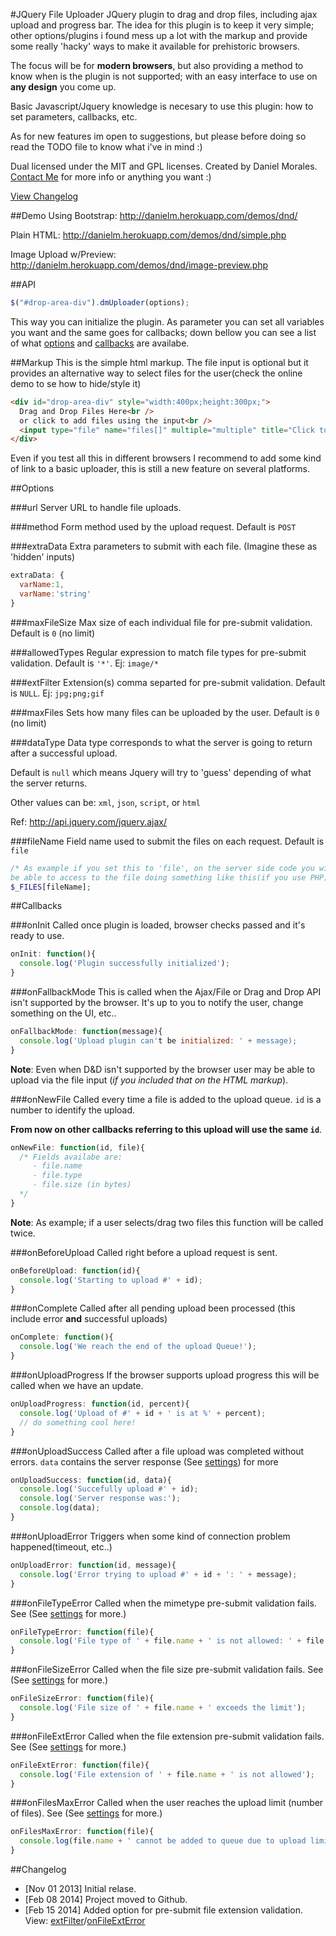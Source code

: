 #JQuery File Uploader
JQuery plugin to drag and drop files, including ajax upload and progress bar. The idea for this plugin is to keep it very simple; other options/plugins i found mess up a lot with the markup and provide some really 'hacky' ways to make it available for prehistoric browsers.

The focus will be for **modern browsers**, but also providing a method to know when is the plugin is not supported; with an easy interface to use on **any design** you come up.

Basic Javascript/Jquery knowledge is necesary to use this plugin: how to set parameters, callbacks, etc.

As for new features im open to suggestions, but please before doing so read the TODO file to know what i've in mind :)

Dual licensed under the MIT and GPL licenses.
Created by Daniel Morales. [Contact Me](mailto:daniminas@gmail.com) for more info or anything you want :)

[View Changelog](#changelog)

##Demo
Using Bootstrap: http://danielm.herokuapp.com/demos/dnd/

Plain HTML: http://danielm.herokuapp.com/demos/dnd/simple.php

Image Upload w/Preview: http://danielm.herokuapp.com/demos/dnd/image-preview.php

##API
````javascript
$("#drop-area-div").dmUploader(options);
````
This way you can initialize the plugin. As parameter you can set all variables you want and the same goes for callbacks;
down bellow you can see a list of what [options](#options) and [callbacks](#callbacks) are availabe.

##Markup
This is the simple html markup. The file input is optional but it provides an alternative way to select files for the user(check the online demo to se how to hide/style it)
````html
<div id="drop-area-div" style="width:400px;height:300px;">
  Drag and Drop Files Here<br />
  or click to add files using the input<br />
  <input type="file" name="files[]" multiple="multiple" title="Click to add Files">
</div>
````
Even if you test all this in different browsers I recommend to add some kind of link to a basic uploader, this is still a new feature on several platforms.

##Options

###url
Server URL to handle file uploads.

###method
Form method used by the upload request. Default is <code>POST</code>

###extraData
Extra parameters to submit with each file. (Imagine these as 'hidden' inputs)
````javascript
extraData: {
  varName:1,
  varName:'string'
}
````

###maxFileSize
Max size of each individual file for pre-submit validation. Default is <code>0</code> (no limit)

###allowedTypes
Regular expression to match file types for pre-submit validation. Default is <code>'\*'</code>. Ej: <code>image/*</code>

###extFilter
Extension(s) comma separted for pre-submit validation. Default is <code>NULL</code>. Ej: <code>jpg;png;gif</code>

###maxFiles
Sets how many files can be uploaded by the user. Default is <code>0</code> (no limit)

###dataType
Data type corresponds to what the server is going to return after a successful upload.

Default is <code>null</code> which means Jquery will try to 'guess' depending of what the server returns.

Other values can be: <code>xml</code>, <code>json</code>, <code>script</code>, or <code>html</code>

Ref: http://api.jquery.com/jquery.ajax/

###fileName
Field name used to submit the files on each request. Default is <code>file</code>
````php
/* As example if you set this to 'file', on the server side code you will
be able to access to the file doing something like this(if you use PHP): */
$_FILES[fileName];
````

##Callbacks

###onInit
Called once plugin is loaded, browser checks passed and it's ready to use.
````javascript
onInit: function(){
  console.log('Plugin successfully initialized');
}
````

###onFallbackMode
This is called when the Ajax/File or Drag and Drop API isn't supported by the browser. It's
up to you to notify the user, change something on the UI, etc..
````javascript
onFallbackMode: function(message){
  console.log('Upload plugin can't be initialized: ' + message);
}
````
**Note**: Even when D&D isn't supported by the browser user may be able to upload via the
file input (*if you included that on the HTML markup*).

###onNewFile
Called every time a file is added to the upload queue. <code>id</code> is a number to identify
the upload.

**From now on other callbacks referring to this upload will use the same <code>id</code>**.
````javascript
onNewFile: function(id, file){
  /* Fields availabe are:
     - file.name
     - file.type
     - file.size (in bytes)
  */
}
````
**Note**: As example; if a user selects/drag two files this function will be called twice.

###onBeforeUpload
Called right before a upload request is sent.
````javascript
onBeforeUpload: function(id){
  console.log('Starting to upload #' + id);
}
````

###onComplete
Called after all pending upload been processed (this include error **and** successful uploads)
````javascript
onComplete: function(){
  console.log('We reach the end of the upload Queue!');
}
````

###onUploadProgress
If the browser supports upload progress this will be called when we have an update.
````javascript
onUploadProgress: function(id, percent){
  console.log('Upload of #' + id + ' is at %' + percent);
  // do something cool here!
}
````

###onUploadSuccess
Called after a file upload was completed without errors. <code>data</code> contains
the server response (See [settings](#datatype)) for more
````javascript
onUploadSuccess: function(id, data){
  console.log('Succefully upload #' + id);
  console.log('Server response was:');
  console.log(data);
}
````

###onUploadError
Triggers when some kind of connection problem happened(timeout, etc..)
````javascript
onUploadError: function(id, message){
  console.log('Error trying to upload #' + id + ': ' + message);
}
````

###onFileTypeError
Called when the mimetype pre-submit validation fails.
See (See [settings](#allowedtypes) for more.)
````javascript
onFileTypeError: function(file){
  console.log('File type of ' + file.name + ' is not allowed: ' + file.type);
}
````

###onFileSizeError
Called when the file size pre-submit validation fails.
See (See [settings](#maxfilesize) for more.)
````javascript
onFileSizeError: function(file){
  console.log('File size of ' + file.name + ' exceeds the limit');
}
````

###onFileExtError
Called when the file extension pre-submit validation fails.
See (See [settings](#extfilter) for more.)
````javascript
onFileExtError: function(file){
  console.log('File extension of ' + file.name + ' is not allowed');
}
````

###onFilesMaxError
Called when the user reaches the upload limit (number of files).
See (See [settings](#maxfiles) for more.)
````javascript
onFilesMaxError: function(file){
  console.log(file.name + ' cannot be added to queue due to upload limits.');
}
````

##Changelog
- [Nov 01 2013] Initial relase.
- [Feb 08 2014] Project moved to Github.
- [Feb 15 2014] Added option for pre-submit file extension validation. View: [extFilter](#extfilter)/[onFileExtError](#onfileexterror)
